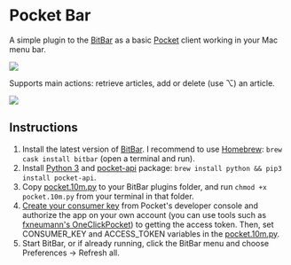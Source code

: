 # Pocket Bar

A simple plugin to the [BitBar](https://getbitbar.com/) as a basic [Pocket](https://getpocket.com/) client working in your Mac menu bar.

![](https://i.imgur.com/Orgqqtr.png)

Supports main actions: retrieve articles, add or delete (use ⌥) an article.

![](https://i.imgur.com/usYY3PH.png)

## Instructions

1. Install the latest version of [BitBar](https://github.com/matryer/bitbar/releases/latest). I recommend to use [Homebrew](https://brew.sh/): `brew cask install bitbar` (open a terminal and run).
2. Install [Python 3](https://python.org) and [pocket-api](https://github.com/rakanalh/pocket-api) package: `brew install python && pip3 install pocket-api`.
3. Copy [pocket.10m.py](pocket.10m.py) to your BitBar plugins folder, and run `chmod +x pocket.10m.py` from your terminal in that folder.
4. [Create your consumer key](https://getpocket.com/developer/apps/new) from Pocket's developer console and authorize the app on your own account (you can use tools such as [fxneumann's OneClickPocket](http://reader.fxneumann.de/plugins/oneclickpocket/auth.php)) to getting the access token. Then, set CONSUMER_KEY and ACCESS_TOKEN variables in the [pocket.10m.py](pocket.10m.py).
6. Start BitBar, or if already running, click the BitBar menu and choose Preferences -> Refresh all.
